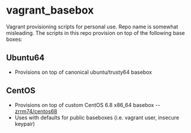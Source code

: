 # vagrant_basebox
Vagrant provisioning scripts for personal use. 
Repo name is somewhat misleading. The scripts in this repo provision on top of the following base boxes: 

## Ubuntu64 

- Provisions on top of canonical ubuntu/trusty64 basebox 

## CentOS

- Provisions on top of custom CentOS 6.8 x86_64 basebox -- [zrrm74/centos68](https://atlas.hashicorp.com/zrrm74/boxes/centos68)
 - Uses with defaults for public baseboxes (i.e. vagrant user, insecure keypair)
